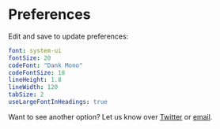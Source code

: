 # Preferences

Edit and save to update preferences:

```yaml
font: system-ui
fontSize: 20
codeFont: "Dank Mono"
codeFontSize: 18
lineHeight: 1.8
lineWidth: 120
tabSize: 2
useLargeFontInHeadings: true
```

Want to see another option? Let us know over [Twitter](https://twitter.com/careteditor) or [email](mailto:contact@caret.io).
